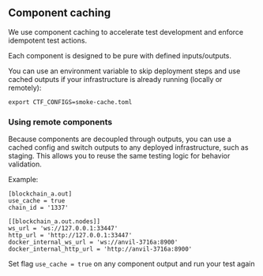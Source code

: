 ## Component caching

We use component caching to accelerate test development and enforce idempotent test actions.

Each component is designed to be pure with defined inputs/outputs.

You can use an environment variable to skip deployment steps and use cached outputs if your infrastructure is already running (locally or remotely):

```
export CTF_CONFIGS=smoke-cache.toml
```

### Using remote components

Because components are decoupled through outputs, you can use a cached config and switch outputs to any deployed infrastructure, such as staging. This allows you to reuse the same testing logic for behavior validation.

Example:
```
[blockchain_a.out]
use_cache = true
chain_id = '1337'

[[blockchain_a.out.nodes]]
ws_url = 'ws://127.0.0.1:33447'
http_url = 'http://127.0.0.1:33447'
docker_internal_ws_url = 'ws://anvil-3716a:8900'
docker_internal_http_url = 'http://anvil-3716a:8900'
```
Set flag `use_cache = true` on any component output and run your test again